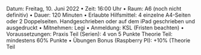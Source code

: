 
Datum: Freitag, 10. Juni 2022
• Zeit: 16:00 Uhr
• Raum: A6 (noch nicht definitiv)
• Dauer: 120 Minuten
• Erlaubte Hilfsmittel:
4 einzelne A4-Seiten oder 2 Doppelseiten.
Handgeschrieben oder auf dem
iPad geschrieben und ausgedruckt
• Mitnehmen: Legi
• Anmeldung: KSL (Fristen beachten)
• Voraussetzungen:
Praxis Teil (Serien): 4 von 5 Punkte
Theorie Teil: mindestens 60% Punkte
• Übungen Bonus (Raspberry PI): +10% (Theorie Teil
